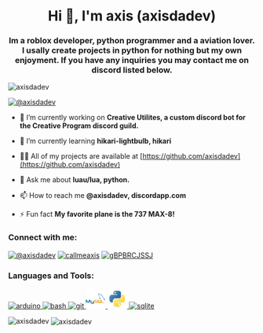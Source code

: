 <h1 align="center">Hi 👋, I'm axis (axisdadev)</h1>
<h3 align="center">Im a roblox developer, python programmer and a aviation lover. I usally create projects in python for nothing but my own enjoyment. If you have any inquiries you may contact me on discord listed below.</h3>

<p align="left"> <img src="https://komarev.com/ghpvc/?username=axisdadev&label=Profile%20views&color=0e75b6&style=flat" alt="axisdadev" /> </p>

<p align="left"> <a href="https://twitter.com/@axisdadev" target="blank"><img src="https://img.shields.io/twitter/follow/@axisdadev?logo=twitter&style=for-the-badge" alt="@axisdadev" /></a> </p>

- 🔭 I’m currently working on **Creative Utilites, a custom discord bot for the Creative Program discord guild.**

- 🌱 I’m currently learning **hikari-lightbulb, hikari**

- 👨‍💻 All of my projects are available at [https://github.com/axisdadev](https://github.com/axisdadev)

- 💬 Ask me about **luau/lua, python.**

- 📫 How to reach me **@axisdadev, discordapp.com**

- ⚡ Fun fact **My favorite plane is the 737 MAX-8!**

<h3 align="left">Connect with me:</h3>
<p align="left">
<a href="https://twitter.com/@axisdadev" target="blank"><img align="center" src="https://raw.githubusercontent.com/rahuldkjain/github-profile-readme-generator/master/src/images/icons/Social/twitter.svg" alt="@axisdadev" height="30" width="40" /></a>
<a href="https://www.youtube.com/c/callmeaxis" target="blank"><img align="center" src="https://raw.githubusercontent.com/rahuldkjain/github-profile-readme-generator/master/src/images/icons/Social/youtube.svg" alt="callmeaxis" height="30" width="40" /></a>
<a href="https://discord.gg/gBPBRCJSSJ" target="blank"><img align="center" src="https://raw.githubusercontent.com/rahuldkjain/github-profile-readme-generator/master/src/images/icons/Social/discord.svg" alt="gBPBRCJSSJ" height="30" width="40" /></a>
</p>

<h3 align="left">Languages and Tools:</h3>
<p align="left"> <a href="https://www.arduino.cc/" target="_blank" rel="noreferrer"> <img src="https://cdn.worldvectorlogo.com/logos/arduino-1.svg" alt="arduino" width="40" height="40"/> </a> <a href="https://www.gnu.org/software/bash/" target="_blank" rel="noreferrer"> <img src="https://www.vectorlogo.zone/logos/gnu_bash/gnu_bash-icon.svg" alt="bash" width="40" height="40"/> </a> <a href="https://git-scm.com/" target="_blank" rel="noreferrer"> <img src="https://www.vectorlogo.zone/logos/git-scm/git-scm-icon.svg" alt="git" width="40" height="40"/> </a> <a href="https://www.mysql.com/" target="_blank" rel="noreferrer"> <img src="https://raw.githubusercontent.com/devicons/devicon/master/icons/mysql/mysql-original-wordmark.svg" alt="mysql" width="40" height="40"/> </a> <a href="https://www.python.org" target="_blank" rel="noreferrer"> <img src="https://raw.githubusercontent.com/devicons/devicon/master/icons/python/python-original.svg" alt="python" width="40" height="40"/> </a> <a href="https://www.sqlite.org/" target="_blank" rel="noreferrer"> <img src="https://www.vectorlogo.zone/logos/sqlite/sqlite-icon.svg" alt="sqlite" width="40" height="40"/> </a> </p>

<p><img align="left" src="https://github-readme-stats.vercel.app/api/top-langs?username=axisdadev&show_icons=true&locale=en&layout=compact" alt="axisdadev" /></p>

<p>&nbsp;<img align="center" src="https://github-readme-stats.vercel.app/api?username=axisdadev&show_icons=true&locale=en" alt="axisdadev" /></p>
